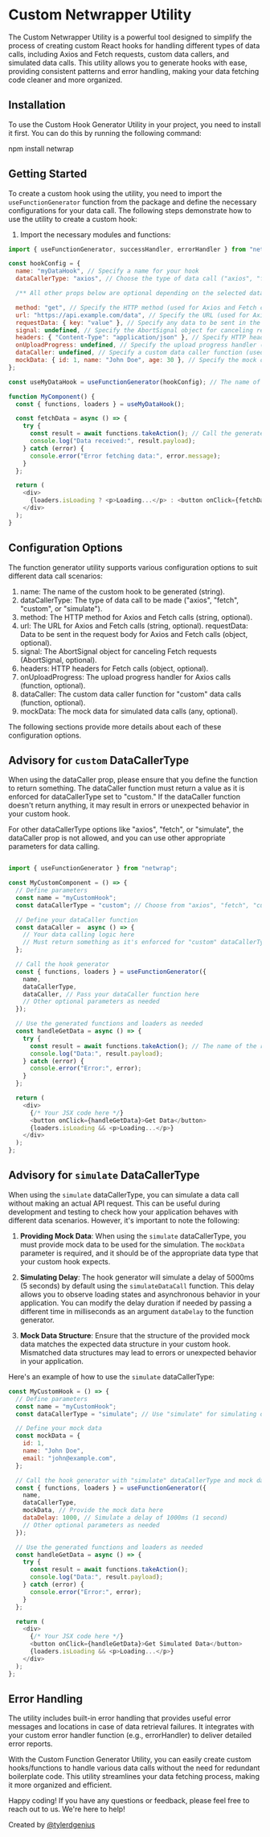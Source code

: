 Custom Netwrapper Utility
============================

The Custom Netwrapper Utility is a powerful tool designed to simplify the process of creating custom React hooks for handling different types of data calls, including Axios and Fetch requests, custom data callers, and simulated data calls. This utility allows you to generate hooks with ease, providing consistent patterns and error handling, making your data fetching code cleaner and more organized.

Installation
------------

To use the Custom Hook Generator Utility in your project, you need to install it first. You can do this by running the following command:

npm install netwrap

Getting Started
---------------

To create a custom hook using the utility, you need to import the `useFunctionGenerator` function from the package and define the necessary configurations for your data call. The following steps demonstrate how to use the utility to create a custom hook:

1. Import the necessary modules and functions:

```javascript
import { useFunctionGenerator, successHandler, errorHandler } from "netwrap";

const hookConfig = {
  name: "myDataHook", // Specify a name for your hook
  dataCallerType: "axios", // Choose the type of data call ("axios", "fetch", "custom", or "simulate")

  /** All other props below are optional depending on the selected data caller type */

  method: "get", // Specify the HTTP method (used for Axios and Fetch calls)
  url: "https://api.example.com/data", // Specify the URL (used for Axios and Fetch calls)
  requestData: { key: "value" }, // Specify any data to be sent in the request body (used for Axios and Fetch calls)
  signal: undefined, // Specify the AbortSignal object for canceling requests (used for Fetch calls)
  headers: { "Content-Type": "application/json" }, // Specify HTTP headers (used for Fetch calls)
  onUploadProgress: undefined, // Specify the upload progress handler (used for Axios calls)
  dataCaller: undefined, // Specify a custom data caller function (used for "custom" data calls). It is technically a function that allows you to define your own data caller. Just make sure that you return the data you want exported from your function
  mockData: { id: 1, name: "John Doe", age: 30 }, // Specify the mock data for simulated data calls
};

const useMyDataHook = useFunctionGenerator(hookConfig); // The name of your hook can be anything you want

function MyComponent() {
  const { functions, loaders } = useMyDataHook();

  const fetchData = async () => {
    try {
      const result = await functions.takeAction(); // Call the generated hook function
      console.log("Data received:", result.payload);
    } catch (error) {
      console.error("Error fetching data:", error.message);
    }
  };

  return (
    <div>
      {loaders.isLoading ? <p>Loading...</p> : <button onClick={fetchData}>Fetch Data</button>}
    </div>
  );
}

```

Configuration Options
------------

The function generator utility supports various configuration options to suit different data call scenarios:

1. name: The name of the custom hook to be generated (string).
2. dataCallerType: The type of data call to be made ("axios", "fetch", "custom", or "simulate").
3. method: The HTTP method for Axios and Fetch calls (string, optional).
4. url: The URL for Axios and Fetch calls (string, optional).
requestData: Data to be sent in the request body for Axios and Fetch calls (object, optional).
5. signal: The AbortSignal object for canceling Fetch requests (AbortSignal, optional).
6. headers: HTTP headers for Fetch calls (object, optional).
7. onUploadProgress: The upload progress handler for Axios calls (function, optional).
8. dataCaller: The custom data caller function for "custom" data calls (function, optional).
9. mockData: The mock data for simulated data calls (any, optional).

The following sections provide more details about each of these configuration options.

Advisory for `custom` DataCallerType
------------

When using the dataCaller prop, please ensure that you define the function to return something. The dataCaller function must return a value as it is enforced for dataCallerType set to "custom." If the dataCaller function doesn't return anything, it may result in errors or unexpected behavior in your custom hook.

For other dataCallerType options like "axios", "fetch", or "simulate", the dataCaller prop is not allowed, and you can use other appropriate parameters for data calling.

```javascript

import { useFunctionGenerator } from "netwrap";

const MyCustomComponent = () => {
  // Define parameters
  const name = "myCustomHook";
  const dataCallerType = "custom"; // Choose from "axios", "fetch", "custom", or "simulate"

  // Define your dataCaller function
  const dataCaller =  async () => {
    // Your data calling logic here
    // Must return something as it's enforced for "custom" dataCallerType
  };

  // Call the hook generator
  const { functions, loaders } = useFunctionGenerator({
    name,
    dataCallerType,
    dataCaller, // Pass your dataCaller function here
    // Other optional parameters as needed
  });

  // Use the generated functions and loaders as needed
  const handleGetData = async () => {
    try {
      const result = await functions.takeAction(); // The name of the returned hook is determined by the name passed in the function generator
      console.log("Data:", result.payload);
    } catch (error) {
      console.error("Error:", error);
    }
  };

  return (
    <div>
      {/* Your JSX code here */}
      <button onClick={handleGetData}>Get Data</button>
      {loaders.isLoading && <p>Loading...</p>}
    </div>
  );
};


```

Advisory for `simulate` DataCallerType
------------

When using the `simulate` dataCallerType, you can simulate a data call without making an actual API request. This can be useful during development and testing to check how your application behaves with different data scenarios. However, it's important to note the following:

1. **Providing Mock Data**: When using the `simulate` dataCallerType, you must provide mock data to be used for the simulation. The `mockData` parameter is required, and it should be of the appropriate data type that your custom hook expects.

2. **Simulating Delay**: The hook generator will simulate a delay of 5000ms (5 seconds) by default using the `simulateDataCall` function. This delay allows you to observe loading states and asynchronous behavior in your application. You can modify the delay duration if needed by passing a different time in milliseconds as an argument `dataDelay` to the function generator.

3. **Mock Data Structure**: Ensure that the structure of the provided mock data matches the expected data structure in your custom hook. Mismatched data structures may lead to errors or unexpected behavior in your application.

Here's an example of how to use the `simulate` dataCallerType:

```javascript
const MyCustomHook = () => {
  // Define parameters
  const name = "myCustomHook";
  const dataCallerType = "simulate"; // Use "simulate" for simulating data

  // Define your mock data
  const mockData = {
    id: 1,
    name: "John Doe",
    email: "john@example.com",
  };

  // Call the hook generator with "simulate" dataCallerType and mock data
  const { functions, loaders } = useFunctionGenerator({
    name,
    dataCallerType,
    mockData, // Provide the mock data here
    dataDelay: 1000, // Simulate a delay of 1000ms (1 second)
    // Other optional parameters as needed
  });

  // Use the generated functions and loaders as needed
  const handleGetData = async () => {
    try {
      const result = await functions.takeAction();
      console.log("Data:", result.payload);
    } catch (error) {
      console.error("Error:", error);
    }
  };

  return (
    <div>
      {/* Your JSX code here */}
      <button onClick={handleGetData}>Get Simulated Data</button>
      {loaders.isLoading && <p>Loading...</p>}
    </div>
  );
};

```



Error Handling
------------

The utility includes built-in error handling that provides useful error messages and locations in case of data retrieval failures. It integrates with your custom error handler function (e.g., errorHandler) to deliver detailed error reports.

With the Custom Function Generator Utility, you can easily create custom hooks/functions to handle various data calls without the need for redundant boilerplate code. This utility streamlines your data fetching process, making it more organized and efficient.

Happy coding! If you have any questions or feedback, please feel free to reach out to us. We're here to help!

Created by [@tylerdgenius](https://github.com/tylerdgenius)